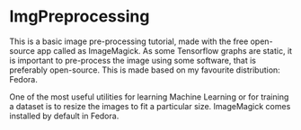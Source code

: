# ImgPreprocessing
This is a basic image pre-processing tutorial, made with the free open-source app called as ImageMagick. As some Tensorflow graphs are static, it is important to pre-process the image using some software, that is preferably open-source. This is made based on my favourite distribution: Fedora.

One of the most useful utilities for learning Machine Learning or for training a dataset is to resize the images to fit a particular size. ImageMagick comes installed by default in Fedora.
